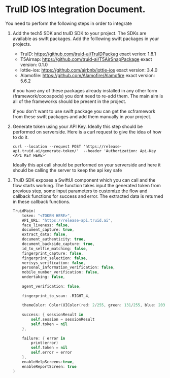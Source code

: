 # TruID IOS Integration Document.

You need to perform the following steps in order to integrate 
1. Add the tech5 SDK and truID SDK to your project. The SDKs are available as swift packages. Add the folllowing swift packages in your projects.
    - TruID: https://github.com/truid-ai/TruIDPackag exact verion: 1.8.1
    - T5Airnap: https://github.com/truid-ai/T5AirSnapPackage exact version: 0.1.0
    - lottie-ios: https://github.com/airbnb/lottie-ios exact version: 3.4.0
    - Alamofile: https://github.com/Alamofire/Alamofire exact version: 5.6.2


    if you have any of these packages already installed in any other form (framework/cocoapods) you dont need to re-add them. The main aim is all of the frameworks should be present in the project.

    if you don't want to use swift package you can get the xcframework from these swift packages and add them manually in your project. 

2. Generate token using your API Key. Ideally this step should be performed on serverside. Here is a curl request to give the idea of how to do it.
    ```command
    curl --location --request POST 'https://release-api.truid.ai/generate-token/'  --header 'Authorization: Api-Key <API KEY HERE>'
    ```
    Ideally this api call should be performed on your serverside and here it should be calling the server to keep the api key safe

3. TruID SDK exposes a SwiftUI component which you can call and the flow starts working. The function takes input the generated token from previous step, some input parameters to customize the flow and callback functions for success and error. The extracted data is returned in these callback functions.
    ```swift
    TruidMain(
        token: "<TOKEN HERE>",
        API_URL: "https://release-api.truid.ai",
        face_liveness: false,
        document_capture: true,
        extract_data: false,
        document_authenticity: true,
        document_backside_capture: true,
        id_to_selfie_matching: false,
        fingerprint_capture: false,
        fingerprint_selection: false,
        verisys_verification: false,
        personal_information_verification: false,
        mobile_number_verification: false,
        undertaking: false,
        
        agent_verification: false,
        
        fingerprint_to_scan: .RIGHT_4,
        
        themeColor: Color(UIColor(red: 2/255, green: 131/255, blue: 203/255, alpha: 1.0)),
        
        success: { sessionResult in
            self.session = sessionResult
            self.token = nil
        },
        
        failure: { error in
            print(error)
            self.token = nil
            self.error = error
        },
        enableHelpScreens:true,
        enableReportScreen: true
    )
    ```




